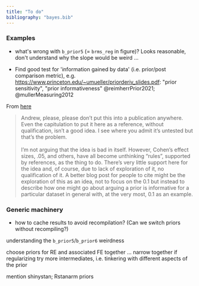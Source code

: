 ```yaml
---
title: "To do"
bibliography: "bayes.bib"
---
```



### Examples


- what's wrong with `b_prior5` (= `brms_reg` in figure)? Looks reasonable, don't understand why the slope would be weird ...

- Find good test for 'information gained by data' (i.e. prior/post comparison metric), e.g. https://www.princeton.edu/~umueller/priorderiv_slides.pdf: "prior sensitivity", "prior informativeness" @reimherrPrior2021; @mullerMeasuring2012

From [here](https://statmodeling.stat.columbia.edu/2019/08/10/for-each-parameter-or-other-qoi-compare-the-posterior-sd-to-the-prior-sd-if-the-posterior-sd-for-any-parameter-or-qoi-is-more-than-0-1-times-the-prior-sd-then-print-out-a-note-the-prior-dist/#comments)

> Andrew, please, please don’t put this into a publication anywhere. Even the capitulation to put it here as a reference, without qualification, isn’t a good idea. I see where you admit it’s untested but that’s the problem.<br><br>
> I’m not arguing that the idea is bad in itself. However, Cohen’s effect sizes, .05, and others, have all become unthinking “rules”, supported by references, as the thing to do. There’s very little support here for the idea and, of course, due to lack of exploration of it, no qualification of it. A better blog post for people to cite might be the exploration of this as an idea, not to focus on the 0.1 but instead to describe how one might go about arguing a prior is informative for a particular dataset in general with, at the very most, 0.1 as an example.

### Generic machinery

- how to cache results to avoid recompilation? (Can we switch priors without recompiling?)

understanding the `b_prior5`/`b_prior6` weirdness

choose priors for RE and associated FE together ...
   narrow together if regularizing
   try more intermediates, i.e. tinkering with different aspects of the prior
   
mention shinystan; Rstanarm priors
